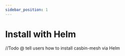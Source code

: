 ```yaml
---
sidebar_position: 1
---
```


# Install with Helm

//Todo @ tell users how to install casbin-mesh via Helm
